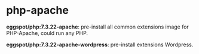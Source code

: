 # php-apache

**eggspot/php:7.3.22-apache**: pre-install all common extensions image for PHP-Apache, could run any PHP.

**eggspot/php:7.3.22-apache-wordpress**: pre-install extensions  Wordpress.